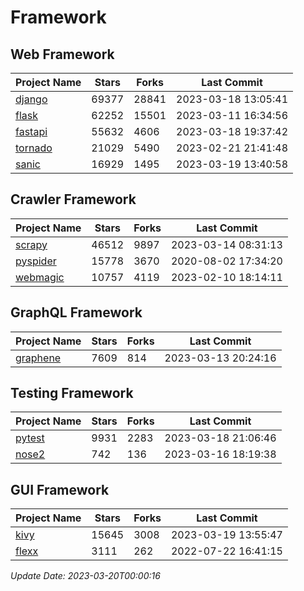 # Framework

## Web Framework
| Project Name | Stars | Forks | Last Commit |
| ------------ | ----- | ----- | ----------- |
| [django](https://github.com/django/django) | 69377 | 28841 | 2023-03-18 13:05:41 |
| [flask](https://github.com/pallets/flask) | 62252 | 15501 | 2023-03-11 16:34:56 |
| [fastapi](https://github.com/tiangolo/fastapi) | 55632 | 4606 | 2023-03-18 19:37:42 |
| [tornado](https://github.com/tornadoweb/tornado) | 21029 | 5490 | 2023-02-21 21:41:48 |
| [sanic](https://github.com/sanic-org/sanic) | 16929 | 1495 | 2023-03-19 13:40:58 |

## Crawler Framework
| Project Name | Stars | Forks | Last Commit |
| ------------ | ----- | ----- | ----------- |
| [scrapy](https://github.com/scrapy/scrapy) | 46512 | 9897 | 2023-03-14 08:31:13 |
| [pyspider](https://github.com/binux/pyspider) | 15778 | 3670 | 2020-08-02 17:34:20 |
| [webmagic](https://github.com/code4craft/webmagic) | 10757 | 4119 | 2023-02-10 18:14:11 |

## GraphQL Framework
| Project Name | Stars | Forks | Last Commit |
| ------------ | ----- | ----- | ----------- |
| [graphene](https://github.com/graphql-python/graphene) | 7609 | 814 | 2023-03-13 20:24:16 |

## Testing Framework
| Project Name | Stars | Forks | Last Commit |
| ------------ | ----- | ----- | ----------- |
| [pytest](https://github.com/pytest-dev/pytest) | 9931 | 2283 | 2023-03-18 21:06:46 |
| [nose2](https://github.com/nose-devs/nose2) | 742 | 136 | 2023-03-16 18:19:38 |

## GUI Framework
| Project Name | Stars | Forks | Last Commit |
| ------------ | ----- | ----- | ----------- |
| [kivy](https://github.com/kivy/kivy) | 15645 | 3008 | 2023-03-19 13:55:47 |
| [flexx](https://github.com/flexxui/flexx) | 3111 | 262 | 2022-07-22 16:41:15 |

*Update Date: 2023-03-20T00:00:16*